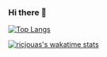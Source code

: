 ### Hi there 👋

[![Top Langs](https://github-readme-stats-weld-six.vercel.app/api/top-langs/?username=ricjouas&langs_count=8&layout=compact&show_icons=true&theme=synthwave)](https://github.com/ricjouas/github-readme-stats)

[![ricjouas's wakatime stats](https://github-readme-stats-weld-six.vercel.app/api/wakatime?username=ricjouas)](https://github.com/ricjouas/github-readme-stats)
